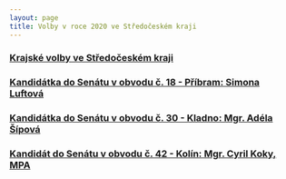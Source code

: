 ```yaml
---
layout: page
title: Volby v roce 2020 ve Středočeském kraji
---
```


### [Krajské volby ve Středočeském kraji](/aktuality/pirati-postavili-silnou-kandidatku-pripravenou-celit-vyzvam-ve-stredoceskem-kraji.html)

### [Kandidátka do Senátu v obvodu č. 18 - Příbram: Simona Luftová](/lide/simona-luftova/)
### [Kandidátka do Senátu v obvodu č. 30 - Kladno: Mgr. Adéla Šípová](https://www.adelasipova.cz/)
### [Kandidát do Senátu v obvodu č. 42 - Kolín: Mgr. Cyril Koky, MPA](/lide/cyril-koky)

